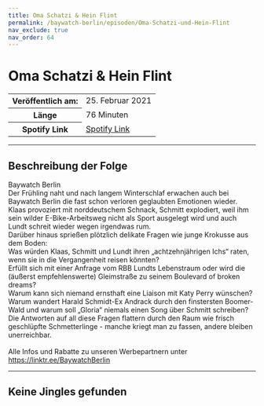 ```yaml
---
title: Oma Schatzi & Hein Flint
permalink: /baywatch-berlin/episoden/Oma-Schatzi-und-Hein-Flint
nav_exclude: true
nav_order: 64
---
```


# Oma Schatzi & Hein Flint
<table class="resp-table dcf-table dcf-table-responsive dcf-table-bordered dcf-table-striped dcf-w-100%">
                    <tbody>
                        <tr>
                            <th scope="row">Veröffentlich am:</th>
                            <td data-label="Veröffentlich am:">25. Februar 2021</td>
                        </tr>
                        <tr>
                            <th scope="row">Länge </th>
                            <td data-label="Länge ">76 Minuten</td>
                        </tr><tr>
                                <th scope="row">Spotify Link</th>
                                <td data-label="Spotify Link"><a href="https://open.spotify.com/episode/4qxgTiY3h1AyHEPfKLwyZs">Spotify Link</a></td>
                            </tr></tbody>
                </table>

***

## Beschreibung der Folge

<div>
Baywatch Berlin <br> Der Frühling naht und nach langem Winterschlaf erwachen auch bei Baywatch Berlin die fast schon verloren geglaubten Emotionen wieder. Klaas provoziert mit norddeutschem Schnack, Schmitt explodiert, weil ihm sein wilder E-Bike-Arbeitsweg nicht als Sport ausgelegt wird und auch Lundt schreit wieder wegen irgendwas rum.  <br> Darüber hinaus sprießen plötzlich delikate Fragen wie junge Krokusse aus dem Boden:  <br> Was würden Klaas, Schmitt und Lundt ihren „achtzehnjährigen Ichs“ raten, wenn sie in die Vergangenheit reisen könnten?  <br> Erfüllt sich mit einer Anfrage vom RBB Lundts Lebenstraum oder wird die (äußerst empfehlenswerte) Gleimstraße zu seinem Boulevard of broken dreams? <br> Warum kann sich niemand ernsthaft eine Liaison mit Katy Perry wünschen? Warum wandert Harald Schmidt-Ex Andrack durch den finstersten Boomer-Wald und warum soll „Gloria“ niemals einen Song über Schmitt schreiben?  <br> Die Antworten auf all diese Fragen flattern durch den Raum wie frisch geschlüpfte Schmetterlinge - manche kriegt man zu fassen, andere bleiben unerreichbar. <br>  <br> Alle Infos und Rabatte zu unseren Werbepartnern unter <a href="https://linktr.ee/BaywatchBerlin">https://linktr.ee/BaywatchBerlin</a>  
</div>

***

## Keine Jingles gefunden